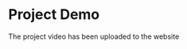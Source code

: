# Project Demo
The project video has been uploaded to the website

<iframe width="480" height="270" src="https://www.youtube.com/embed/0Yo7OMB1AnA" frameborder="0" allow="accelerometer; autoplay; encrypted-media; gyroscope; picture
